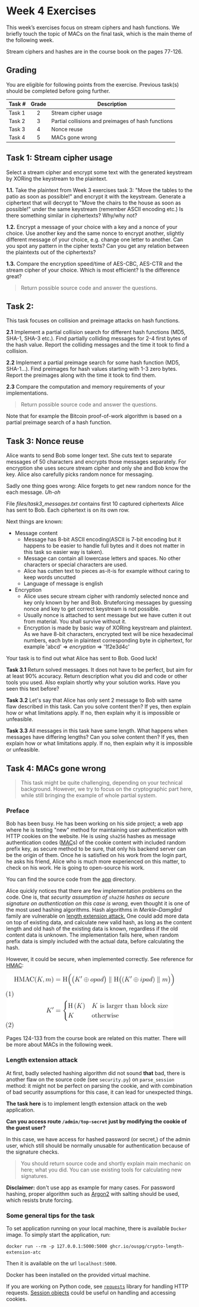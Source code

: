 # Week 4 Exercises

This week’s exercises focus on stream ciphers and hash functions. We briefly touch the topic of MACs on the final task, which is the main theme of the following week.

Stream ciphers and hashes are in the course book on the pages 77-126. 

## Grading

You are eligible for following points from the exercise. Previous task(s) should be completed before going further.

Task #|Grade|Description|
-----|:---:|-----------|
Task 1 | 2 | Stream cipher usage
Task 2 | 3 | Partial collisions and preimages of hash functions
Task 3 | 4 | Nonce reuse
Task 4 | 5 | MACs gone wrong

## Task 1: Stream cipher usage

Select a stream cipher and encrypt some text with the generated keystream by XORing the keystream to the plaintext.

**1.1.** Take the plaintext from Week 3 exercises task 3: "Move the tables to the patio as soon as possible!" and encrypt it with the keystream. Generate a ciphertext that will decrypt to "Move the chairs to the house as soon as possible!" under the same keystream (remember ASCII encoding etc.) Is there something similar in ciphertexts? Why/why not?

**1.2.** Encrypt a message of your choice with a key and a nonce of your choice. Use another key and the same nonce to encrypt another, slightly different message of your choice, e.g. change one letter to another. Can you spot any pattern in the cipher texts? Can you get any relation between the plaintexts out of the ciphertexts?

**1.3.** Compare the encryption speed/time of AES-CBC, AES-CTR and the stream cipher of your choice. Which is most efficient? Is the difference great?

> Return possible source code and answer the questions.

## Task 2:

This task focuses on collision and preimage attacks on hash functions. 

**2.1** Implement a partial collision search for different hash functions (MD5, SHA-1, SHA-3 etc.). Find partially colliding messages for 2-4 first bytes of the hash value. Report the colliding messages and the time it took to find a collision.

**2.2** Implement a partial preimage search for some hash function (MD5, SHA-1…). Find preimages for hash values starting with 1-3 zero bytes. Report the preimages along with the time it took to find them.

**2.3** Compare the computation and memory requirements of your implementations.

> Return possible source code and answer the questions.

Note that for example the Bitcoin proof-of-work algorithm is based on a partial preimage search of a hash function.

## Task 3: Nonce reuse

Alice wants to send Bob some longer text. She cuts text to separate messages of 50 characters and encrypts those messages separately. For encryption she uses secure stream cipher and only she and Bob know the key. Alice also carefully picks random nonce for messaging.

Sadly one thing goes wrong: Alice forgets to get new random nonce for the each message. *Uh-oh*

File *files/task3_messages.txt* contains first 10 captured ciphertexts Alice has sent to Bob. Each ciphertext is on its own row.

Next things are known:
* Message content
  * Message has 8-bit ASCII encoding(ASCII is 7-bit encoding but it happens to be easier to handle full bytes and it does not matter in this task so easier way is taken).
  * Message can contain all lowercase letters and spaces. No other characters or special characters are used.
  * Alice has cutten text to pieces as-it-is for example without caring to keep words uncutted
  * Language of message is english
* Encryption
  * Alice uses secure stream cipher with randomly selected nonce and key only known by her and Bob. Bruteforcing messages by guessing nonce and key to get correct keystream is not possible.
  * Usually nonce is attached to sent message but we have cutten it out from material. You shall survive without it.
  * Encryption is made by basic way of XORing keystream and plaintext. As we have 8-bit characters, encrypted text will be nice hexadecimal numbers, each byte in plaintext corresponding byte in ciphertext, for example 'abcd' => *encryption* => '1f2e3d4c'

Your task is to find out what Alice has sent to Bob. Good luck!

**Task 3.1** Return solved messages. It does not have to be perfect, but aim for at least 90% accuracy. Return description what you did and code or other tools you used. Also explain shortly why your solution works. Have you seen this text before?

**Task 3.2** Let's say that Alice has only sent 2 message to Bob with same flaw described in this task. Can you solve content then? If yes, then explain how or what limitations apply. If no, then explain why it is impossible or unfeasible.

**Task 3.3** All messages in this task have same length. What happens when messages have differing lengths? Can you solve content then? If yes, then explain how or what limitations apply. If no, then explain why it is impossible or unfeasible.


## Task 4: MACs gone wrong

> This task might be quite challenging, depending on your technical background. However, we try to focus on the cryptographic part here, while still bringing the example of whole partial system.

### Preface

Bob has been busy. He has been working on his side project; a web app where he is testing "new" method for maintaining user authentication with HTTP cookies on the website. He is using `sha256` hashes as message authentication codes ([MAC](https://en.wikipedia.org/wiki/Message_authentication_code)s) of the cookie content with included random prefix key, as secure method to be sure, that only his backend server can be the origin of them. 
Once he is satisfied on his work from the login part, he asks his friend, Alice who is much more experienced on this matter, to check on his work. He is going to open-source his work.

You can find the source code from the [app](app) directory.

Alice quickly notices that there are few implementation problems on the code. One is, that *security assumption of `sha256` hashes as secure signature on authentication on this case is wrong,* even thought it is one of the most used hashing algorithms. Hash algorithms in *Merkle–Damgård* family are vulnerable on [length extension attack.](https://en.wikipedia.org/wiki/Length_extension_attack) One could add more data on top of existing data, and calculate new valid hash, as long as the content length and old hash of the existing data is known, regardless if the old content data is unknown. The implementation fails here, when random prefix data is simply included with the actual data, before calculating the hash.

However, it could be secure, when implemented correctly. See reference for [HMAC](https://docs.python-requests.org/en/master/user/advanced/#session-objects):

![HMAC](img/eq1.png)

Pages 124-133 from the course book are related on this matter. There will be more about MACs in the following week.

### Length extension attack

At first, badly selected hashing algorithm did not sound **that** bad, there is another flaw on the source code (see `security.py`) on `parse_session` method: it might not be perfect on parsing the cookie, and with combination of bad security assumptions for this case, it can lead for unexpected things. 

**The task here** is to implement length extension attack on the web application. 

**Can you access route `/admin/top-secret` just by modifying the cookie of the guest user?**

In this case, we have access for hashed password (or secret,) of the admin user, which still should be normally unusable for authentication because of the signature checks.

> You should return source code and shortly explain main mechanic on here; what you did. You can use existing tools for calculating new signatures.


**Disclaimer:** don't use app as example for many cases. For password hashing, proper algorithm such as [Argon2](https://en.wikipedia.org/wiki/Argon2) with salting should be used, which resists brute forcing.

### Some general tips for the task

To set application running on your local machine, there is available `Docker` image. To simply start the application, run:
```console
docker run --rm -p 127.0.0.1:5000:5000 ghcr.io/ouspg/crypto-length-extension-atc
```

Then it is available on the url `localhost:5000`.

Docker has been installed on the provided virtual machine.

If you are working on Python code, see [`requests`](https://docs.python-requests.org/en/master/) library for handling HTTP requests. [Session objects](https://docs.python-requests.org/en/master/user/advanced/#session-objects) could be useful on handling and accessing cookies.
